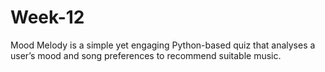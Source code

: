 # Week-12
Mood Melody is a simple yet engaging Python-based quiz that analyses a user’s mood and song preferences to recommend suitable music.
